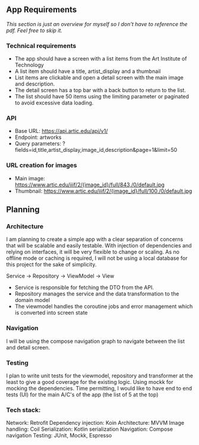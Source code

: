 ## App Requirements
*This section is just an overview for myself so I don't have to reference the pdf. Feel free to skip it.*

### Technical requirements
- The app should have a screen with a list items from the Art Institute of Technology
- A list item should have a title, artist_display and a thumbnail
- List items are clickable and open a detail screen with the main image and description. 
- The detail screen has a top bar with a back button to return to the list.
- The list should have 50 items using the limiting parameter or paginated to avoid excessive data loading.

### API
- Base URL: https://api.artic.edu/api/v1/
- Endpoint: artworks
- Query parameters: ?fields=id,title,artist_display,image_id,description&page=1&limit=50

### URL creation for images
- Main image: https://www.artic.edu/iiif/2/{image_id}/full/843,/0/default.jpg
- Thumbnail: https://www.artic.edu/iiif/2/{image_id}/full/100,/0/default.jpg

## Planning

### Architecture
I am planning to create a simple app with a clear separation of concerns that will be scalable
and easily testable. With injection of dependencies and relying on interfaces, it will be very flexible
to change or scaling. As no offline mode or caching is required, I will not be using a local database
for this project for the sake of simplicity. 

Service -> Repository -> ViewModel -> View

- Service is responsible for fetching the DTO from the API.
- Repository manages the service and the data transformation to the domain model
- The viewmodel handles the coroutine jobs and error management which is converted into screen state

### Navigation
I will be using the compose navigation graph to navigate between the list and detail screen.

### Testing
I plan to write unit tests for the viewmodel, repository and transformer at the least to give a good coverage
for the existing logic. Using mockk for mocking the dependencies.
Time permitting, I would like to have end to end tests (UI) for the main A/C's of the app (the list of 5 at the top)

### Tech stack:
Network: Retrofit
Dependency injection: Koin
Architecture: MVVM
Image handling: Coil
Serialization: Kotlin serialization
Navigation: Compose navigation
Testing: JUnit, Mockk, Espresso